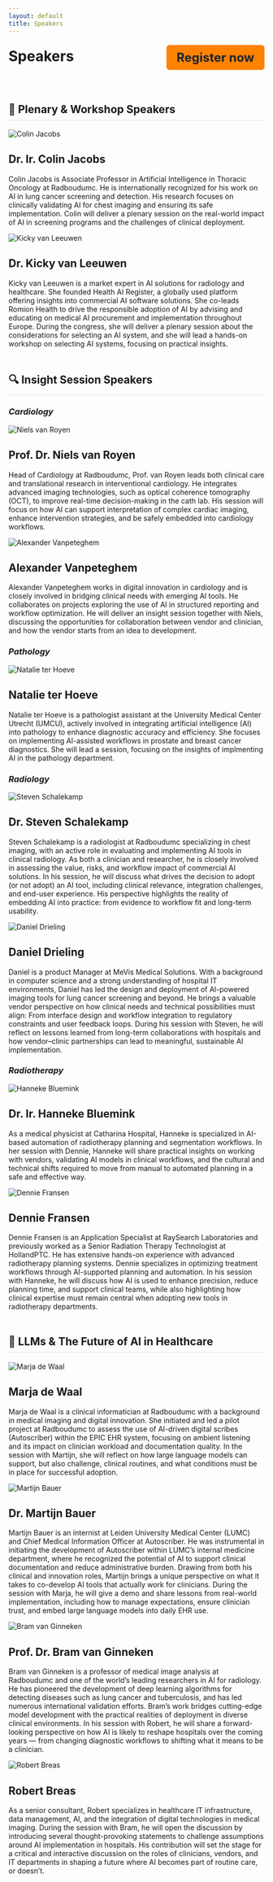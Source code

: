 ```yaml
---
layout: default
title: Speakers
---
```


<div style="display: flex; justify-content: space-between; align-items: center; flex-wrap: wrap;">
  <h1 style="margin: 0;"><strong>Speakers</strong></h1>
  <a href="https://registratie.radboudumc.nl/166356/subscribe" target="_blank" style="
    background-color:rgb(255, 130, 3);
    color: rgb(27, 36, 48);
    padding: 10px 20px;
    text-decoration: none;
    border-radius: 6px;
    font-size: 24px;
    font-weight: bold;
    margin-top: 5px;
  ">
    Register now
  </a>
</div><br>

<h2 style="margin-top: 3rem; border-bottom: 2px solid #eee; padding-bottom: 0.5rem;">🧠 Plenary & Workshop Speakers</h2>
<div class="speaker left" id="colin-jacobs">
  <img src="{{ site.url }}/assets/img/Colin_Jacobs.jpg" alt="Colin Jacobs">
  <div class="speaker-info">
    <h2>Dr. Ir. Colin Jacobs <a href="https://www.linkedin.com/in/colin-jacobs-01a14628/" target="_blank" style="margin-left:3mm;"><i class="fa-brands fa-linkedin"></i></a></h2>
    <p> Colin Jacobs is Associate Professor in Artificial Intelligence in Thoracic Oncology at Radboudumc.
      He is internationally recognized for his work on AI in lung cancer screening and detection. His research
      focuses on clinically validating AI for chest imaging and ensuring its safe implementation. Colin will deliver
      a plenary session on the real-world impact of AI in screening programs and the challenges of clinical deployment.</p>
  </div>
</div>

<div class="speaker right" id="kicky-van-leeuwen">
  <img src="{{ site.url }}/assets/img/Kicky_van_Leeuwen.jpg" alt="Kicky van Leeuwen">
  <div class="speaker-info">
    <h2>Dr. Kicky van Leeuwen <a href="https://www.linkedin.com/in/kickyvanleeuwen/" target="_blank" style="margin-left:3mm;"><i class="fa-brands fa-linkedin"></i></a></h2>
    <p>Kicky van Leeuwen is a market expert in AI solutions for radiology and healthcare. She founded Health AI Register, a globally used platform offering insights into commercial AI software solutions. She co-leads Romion Health to drive the responsible adoption of AI by advising and educating on medical AI procurement and implementation throughout Europe.     
    During the congress, she will deliver a plenary session about the considerations for selecting an AI system, and she will lead a hands-on workshop on selecting AI systems, focusing on practical insights.</p>
  </div>
</div>

<h2 style="margin-top: 3rem; border-bottom: 2px solid #eee; padding-bottom: 0.5rem;">🔍 Insight Session Speakers</h2>
<h3><i>Cardiology</i></h2>
<div class="speaker left" id="niels-van-royen">
  <img src="{{ site.url }}/assets/img/Niels_van_Royen.jpg" alt="Niels van Royen">
  <div class="speaker-info">
    <h2>Prof. Dr. Niels van Royen <a href="https://www.linkedin.com/in/niels-van-royen-56ba1193/" target="_blank" style="margin-left:3mm;"><i class="fa-brands fa-linkedin"></i></a></h2>
    <p>Head of Cardiology at Radboudumc, Prof. van Royen leads both clinical care and translational research in interventional cardiology. He integrates advanced imaging technologies, such as optical coherence tomography (OCT), to improve real-time decision-making in the cath lab. His session will focus on how AI can support interpretation of complex cardiac imaging, enhance intervention strategies, and be safely embedded into cardiology workflows.</p>
  </div>
</div>

<div class="speaker right" id="alexander-vanpeteghem">
  <img src="{{ site.url }}/assets/img/Alexander_Vanpeteghem.png" alt="Alexander Vanpeteghem">
  <div class="speaker-info">
    <h2>Alexander Vanpeteghem <a href="https://www.linkedin.com/in/alexander-vanpeteghem-38a725167/" target="_blank" style="margin-left:3mm;"><i class="fa-brands fa-linkedin"></i></a></h2>
    <p>Alexander Vanpeteghem works in digital innovation in cardiology and is closely involved in bridging clinical needs with emerging AI tools. He collaborates on projects exploring the use of AI in structured reporting and workflow optimization. He will deliver an insight session together with Niels, discussing the opportunities for collaboration between vendor and clinician, and how the vendor starts from an idea to development.</p>
  </div>
</div>

<h3><i>Pathology</i></h2>
<div class="speaker left" id="natalie-ter-hoeve">
  <img src="{{ site.url }}/assets/img/Natalie_ter_Hoeve.jpg" alt="Natalie ter Hoeve">
  <div class="speaker-info">
    <h2>Natalie ter Hoeve <a href="https://www.linkedin.com/in/natalie-ter-hoeve-61a8ab87/" target="_blank" style="margin-left:3mm;"><i class="fa-brands fa-linkedin"></i></a></h2>
    <p>Natalie ter Hoeve is a pathologist assistant at the University Medical Center Utrecht (UMCU), actively involved in integrating artificial intelligence (AI) into pathology to enhance diagnostic accuracy and efficiency. She focuses on implementing AI-assisted workflows in prostate and breast cancer diagnostics. She will lead a session, focusing on the insights of implmenting AI in the pathology department.</p>
  </div>
</div>

<h3><i>Radiology</i></h2>
<div class="speaker right" id="steven-schalekamp">
  <img src="{{ site.url }}/assets/img/Steven_Schalekamp.jpg" alt="Steven Schalekamp">
  <div class="speaker-info">
    <h2>Dr. Steven Schalekamp <a href="https://www.linkedin.com/in/steven-schalekamp-22306ab2/" target="_blank" style="margin-left:3mm;"><i class="fa-brands fa-linkedin"></i></a></h2>
    <p>Steven Schalekamp is a radiologist at Radboudumc specializing in chest imaging, with an active role in evaluating and implementing AI tools in clinical radiology. As both a clinician and researcher, he is closely involved in assessing the value, risks, and workflow impact of commercial AI solutions. In his session, he will discuss what drives the decision to adopt (or not adopt) an AI tool, including clinical relevance, integration challenges, and end-user experience. His perspective highlights the reality of embedding AI into practice: from evidence to workflow fit and long-term usability.</p>
  </div>
</div>

<div class="speaker left" id="daniel-drieling">
  <img src="{{ site.url }}/assets/img/Daniel_Drieling.jpeg" alt="Daniel Drieling">
  <div class="speaker-info">
    <h2>Daniel Drieling <a href="https://www.linkedin.com/in/daniel-drieling-94ba5382/" target="_blank" style="margin-left:3mm;"><i class="fa-brands fa-linkedin"></i></a></h2>
    <p>Daniel is a product Manager at MeVis Medical Solutions. With a background in computer science and a strong understanding of hospital IT environments, Daniel has led the design and deployment of AI-powered imaging tools for lung cancer screening and beyond. He brings a valuable vendor perspective on how clinical needs and technical possibilities must align: From interface design and workflow integration to regulatory constraints and user feedback loops. During his session with Steven, he will reflect on lessons learned from long-term collaborations with hospitals and how vendor–clinic partnerships can lead to meaningful, sustainable AI implementation.
</p>
  </div>
</div>

<h3><i>Radiotherapy</i></h2>
<div class="speaker right" id="hanneke-bluemink">
  <img src="{{ site.url }}/assets/img/Hanneke_Bluemink.jpg" alt="Hanneke Bluemink">
  <div class="speaker-info">
    <h2>Dr. Ir. Hanneke Bluemink <a href="https://www.linkedin.com/in/hanneke-bluemink-2055256/" target="_blank" style="margin-left:3mm;"><i class="fa-brands fa-linkedin"></i></a></h2>
    <p>As a medical physicist at Catharina Hospital, Hanneke is specialized in AI-based automation of radiotherapy planning and segmentation workflows. In her session with Dennie, Hanneke will share practical insights on working with vendors, validating AI models in clinical workflows, and the cultural and technical shifts required to move from manual to automated planning in a safe and effective way.</p>
  </div>
</div>

<div class="speaker left" id="dennie-fransen">
  <img src="{{ site.url }}/assets/img/Dennie_Fransen.jpg" alt="Dennie Fransen">
  <div class="speaker-info">
    <h2>Dennie Fransen <a href="https://www.linkedin.com/in/DennieFransen/" target="_blank" style="margin-left:3mm;"><i class="fa-brands fa-linkedin"></i></a></h2>
    <p>Dennie Fransen is an Application Specialist at RaySearch Laboratories and previously worked as a Senior Radiation Therapy Technologist at HollandPTC. He has extensive hands-on experience with advanced radiotherapy planning systems. Dennie specializes in optimizing treatment workflows through AI-supported planning and automation. In his session with Hanneke, he will discuss how AI is used to enhance precision, reduce planning time, and support clinical teams, while also highlighting how clinical expertise must remain central when adopting new tools in radiotherapy departments.
    </p>
  </div>
</div>

<h2 style="margin-top: 3rem; border-bottom: 2px solid #eee; padding-bottom: 0.5rem;">💬 LLMs & The Future of AI in Healthcare</h2>
<div class="speaker right" id="marja-de-waal">
  <img src="{{ site.url }}/assets/img/Marja_de_Waal.jpg" alt="Marja de Waal">
  <div class="speaker-info">
    <h2>Marja de Waal <a href="https://www.linkedin.com/in/marja-de-waal-42b61337/" target="_blank" style="margin-left:3mm;"><i class="fa-brands fa-linkedin"></i></a></h2>
    <p>
    Marja de Waal is a clinical informatician at Radboudumc with a background in medical imaging and digital innovation. She initiated and led a pilot project at Radboudumc to assess the use of AI-driven digital scribes (Autoscriber) within the EPIC EHR system, focusing on ambient listening and its impact on clinician workload and documentation quality. In the session with Martijn, she will reflect on how large language models can support, but also challenge, clinical routines, and what conditions must be in place for successful adoption.
    </p>
  </div> 
</div>

<div class="speaker left" id="martijn-bauer">
  <img src="{{ site.url }}/assets/img/Martijn_Bauer1.jpg" alt="Martijn Bauer">
  <div class="speaker-info">
    <h2>Dr. Martijn Bauer <a href="https://www.linkedin.com/in/martijn-bauer-79909b6/" target="_blank" style="margin-left:3mm;"><i class="fa-brands fa-linkedin"></i></a></h2>
    <p>Martijn Bauer is an internist at Leiden University Medical Center (LUMC) and Chief Medical Information Officer at Autoscriber. He was instrumental in initiating the development of Autoscriber within LUMC’s internal medicine department, where he recognized the potential of AI to support clinical documentation and reduce administrative burden. Drawing from both his clinical and innovation roles, Martijn brings a unique perspective on what it takes to co-develop AI tools that actually work for clinicians. During the session with Marja, he will give a demo and share lessons from real-world implementation, including how to manage expectations, ensure clinician trust, and embed large language models into daily EHR use.</p>
  </div>
</div>

<div class="speaker right" id="bram-van-ginneken">
  <img src="{{ site.url }}/assets/img/Bram_van_Ginneken.jpg" alt="Bram van Ginneken">
  <div class="speaker-info">
    <h2>Prof. Dr. Bram van Ginneken <a href="https://www.linkedin.com/in/bramvanginneken/" target="_blank" style="margin-left:3mm;"><i class="fa-brands fa-linkedin"></i></a></h2>
    <p> Bram van Ginneken is a professor of medical image analysis at Radboudumc and one of the world’s leading researchers in AI for radiology. He has pioneered the development of deep learning algorithms for detecting diseases such as lung cancer and tuberculosis, and has led numerous international validation efforts. Bram’s work bridges cutting-edge model development with the practical realities of deployment in diverse clinical environments. In his session with Robert, he will share a forward-looking perspective on how AI is likely to reshape hospitals over the coming years — from changing diagnostic workflows to shifting what it means to be a clinician. 
    </p>
  </div>
</div>

<div class="speaker left" id="robert-breas">
  <img src="{{ site.url }}/assets/img/Robert_Breas.jpg" alt="Robert Breas">
  <div class="speaker-info">
    <h2>Robert Breas <a href="https://www.linkedin.com/in/robertbreas/" target="_blank" style="margin-left:3mm;"><i class="fa-brands fa-linkedin"></i></a></h2>
    <p>As a senior consultant, Robert specializes in healthcare IT infrastructure, data management, AI, and the integration of digital technologies in medical imaging. During the session with Bram, he will open the discussion by introducing several thought-provoking statements to challenge assumptions around AI implementation in hospitals. His contribution will set the stage for a critical and interactive discussion on the roles of clinicians, vendors, and IT departments in shaping a future where AI becomes part of routine care, or doesn’t.</p>
  </div>
</div>
